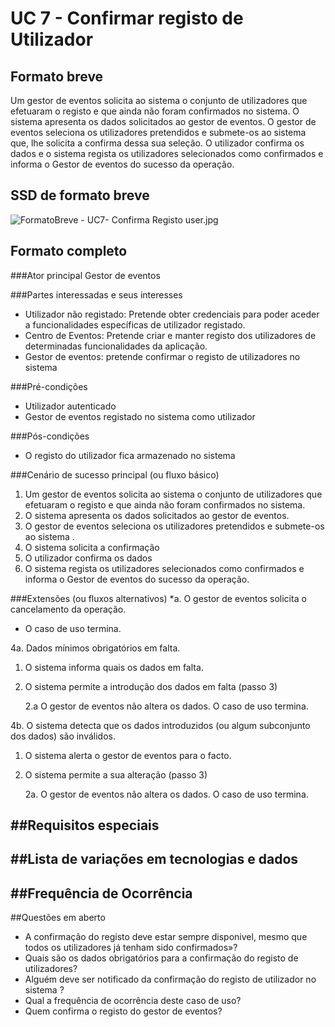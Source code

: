 # UC 7 - Confirmar registo de Utilizador

##	Formato breve
Um gestor de eventos solicita ao sistema o conjunto de utilizadores que efetuaram o registo e que ainda não foram confirmados no sistema.
O sistema apresenta os dados solicitados ao gestor de eventos.
O gestor de eventos seleciona os utilizadores pretendidos e submete-os ao sistema que, lhe solicita a confirma dessa sua seleção.
O utilizador confirma os dados e o sistema regista os utilizadores selecionados como confirmados e informa o Gestor de eventos do sucesso da operação.

##	SSD de formato breve
![FormatoBreve - UC7- Confirma Registo user.jpg](https://bitbucket.org/repo/goXzaB/images/3236295657-FormatoBreve%20-%20UC7-%20Confirma%20Registo%20user.jpg)
 
##	Formato completo

###Ator principal
Gestor de eventos

###Partes interessadas e seus interesses
* Utilizador não registado: Pretende obter credenciais para poder aceder a funcionalidades específicas de utilizador registado.
* Centro de Eventos: Pretende criar e manter registo dos utilizadores de determinadas funcionalidades da aplicação.
* Gestor de eventos: pretende confirmar o registo de utilizadores no sistema

###Pré-condições
* Utilizador autenticado
* Gestor de eventos registado no sistema como utilizador

###Pós-condições
* O registo do utilizador fica armazenado no sistema

###Cenário de sucesso principal (ou fluxo básico)
1.	Um gestor de eventos solicita ao sistema o conjunto de utilizadores que efetuaram o registo e que ainda não foram confirmados no sistema.
2.	O sistema apresenta os dados solicitados ao gestor de eventos.
3.	O gestor de eventos seleciona os utilizadores pretendidos e submete-os ao sistema .
4.	O sistema solicita a confirmação
5.	O utilizador confirma os dados 
6.	O sistema regista os utilizadores selecionados como confirmados e informa o Gestor de eventos do sucesso da operação.


###Extensões (ou fluxos alternativos)
*a. O gestor de eventos solicita o cancelamento da operação.

   * O caso de uso termina.

4a. Dados mínimos obrigatórios em falta.

1. O sistema informa quais os dados em falta.

2. O sistema permite a introdução dos dados em falta (passo 3)

    2.a O gestor de eventos não altera os dados. O caso de uso termina.

4b. O sistema detecta que os dados introduzidos (ou algum subconjunto dos dados) são inválidos.

1. O sistema alerta o gestor de eventos para o facto.

2. O sistema permite a sua alteração (passo 3)

    2a. O gestor de eventos não altera os dados. O caso de uso termina.


##Requisitos especiais
- 

##Lista de variações em tecnologias e dados
-

##Frequência de Ocorrência
-

##Questões em aberto
* A confirmação do registo deve estar sempre disponivel, mesmo que todos os utilizadores já tenham sido confirmados»?
* Quais são os dados obrigatórios para a confirmação do registo de utilizadores?
* Alguém deve ser notificado da confirmação do registo de utilizador no sistema ?
* Qual a frequência de ocorrência deste caso de uso?
* Quem confirma o registo do gestor de eventos?